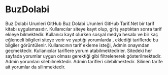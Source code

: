 # BuzDolabi
Buz Dolabi Urunleri GitHub
Buz Dolabi Urunleri GitHub Tarif.Net bir tarif kitabı uygulamasıdır. Kullanıcılar siteye kayıt olup, giriş yaptıktan sonra tarif ekleye bilmektedir. Kullanıcı kayıt olurken sosyal medya hesabı ve bir kaç eğlenceli bilgileri siteye verir ve yaptığı yorumlarda , eklediği tariflerde bu bilgiler görüntülenir. Kullanıcının tarif ekleme isteği, Admin onayından geçmektedir. Kullanıcılar tariflere yorum atabilmektedirler. Sitedeki her sayfada yorumlar uygun olması gerektiği gibi filtrelenerek gösterilmektedir. Admin yorumları silebilmektedir. Admin tarifleri silebilmektedir. Silinen tarife ait yorumlar da silinmektedir.
